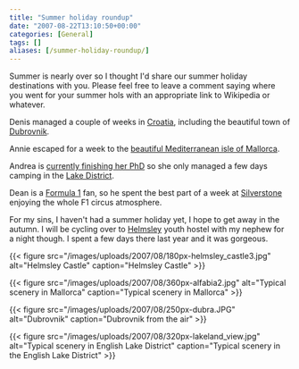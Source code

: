 ```yaml
---
title: "Summer holiday roundup"
date: "2007-08-22T13:10:50+00:00"
categories: [General]
tags: []
aliases: [/summer-holiday-roundup/]
---
```


Summer is nearly over so I thought I'd share our summer holiday destinations with you. Please feel free to leave a comment saying where you went for your summer hols with an appropriate link to Wikipedia or whatever.

Denis managed a couple of weeks in [Croatia](https://en.wikipedia.org/wiki/Croatia), including the beautiful town of [Dubrovnik](https://en.wikipedia.org/wiki/Dubrovnik).

Annie escaped for a week to the [beautiful Mediterranean isle of Mallorca](https://en.wikipedia.org/wiki/Majorca).

Andrea is [currently finishing her PhD](http://locationprivacy.org/) so she only managed a few days camping in the [Lake District](https://en.wikipedia.org/wiki/Lake_District).

Dean is a [Formula 1](http://www.formula1.com/) fan, so he spent the best part of a week at [Silverstone](http://www.silverstone.co.uk/) enjoying the whole F1 circus atmosphere.

For my sins, I haven't had a summer holiday yet, I hope to get away in the autumn. I will be cycling over to [Helmsley](https://en.wikipedia.org/wiki/Helmsley) youth hostel with my nephew for a night though. I spent a few days there last year and it was gorgeous.

{{< figure src="/images/uploads/2007/08/180px-helmsley_castle3.jpg" alt="Helmsley Castle" caption="Helmsley Castle" >}}

{{< figure src="/images/uploads/2007/08/360px-alfabia2.jpg" alt="Typical scenery in Mallorca" caption="Typical scenery in Mallorca" >}}

{{< figure src="/images/uploads/2007/08/250px-dubra.JPG" alt="Dubrovnik" caption="Dubrovnik from the air" >}}

{{< figure src="/images/uploads/2007/08/320px-lakeland_view.jpg" alt="Typical scenery in English Lake District" caption="Typical scenery in the English Lake District" >}}
